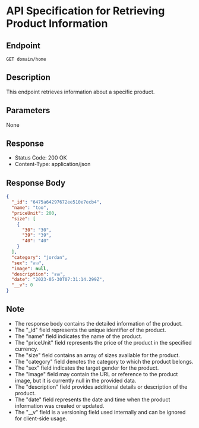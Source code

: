 API Specification for Retrieving Product Information
===============================================

Endpoint
--------
```
GET domain/home
```

Description
-----------
This endpoint retrieves information about a specific product.

Parameters
----------
None

Response
--------
- Status Code: 200 OK
- Content-Type: application/json

Response Body
-------------
```json
{
  "_id": "6475a64297672ee510e7ecb4",
  "name": "too",
  "priceUnit": 200,
  "size": [
    {
      "30": "30",
      "39": "39",
      "40": "40"
    }
  ],
  "category": "jordan",
  "sex": "ชาย",
  "image": null,
  "description": "ชาย",
  "date": "2023-05-30T07:31:14.299Z",
  "__v": 0
}
```

Note
----
- The response body contains the detailed information of the product.
- The "_id" field represents the unique identifier of the product.
- The "name" field indicates the name of the product.
- The "priceUnit" field represents the price of the product in the specified currency.
- The "size" field contains an array of sizes available for the product.
- The "category" field denotes the category to which the product belongs.
- The "sex" field indicates the target gender for the product.
- The "image" field may contain the URL or reference to the product image, but it is currently null in the provided data.
- The "description" field provides additional details or description of the product.
- The "date" field represents the date and time when the product information was created or updated.
- The "__v" field is a versioning field used internally and can be ignored for client-side usage.